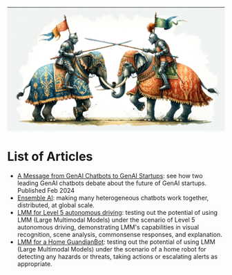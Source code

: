 <banner class="page-header" role="banner">
  <img src="assets/images/jousting.png" alt="Banner Image" style="">
</banner>

# List of Articles

- [A Message from GenAI Chatbots to GenAI Startups](TheDebate): see how two leading GenAI chatbots debate about the future of GenAI startups. 
    Published Feb 2024
- [Ensemble AI](EnsembleAI): making many heterogeneous chatbots work together, distributed, at global scale.
- [LMM for Level 5 autonomous driving](https://github.com/kaihuchen/AutonomousBackseatDriver/blob/main/README.md): testing out the potential of using LMM (Large Multimodal Models) under the scenario of Level 5 autonomous driving, demonstrating LMM's capabilities in visual recognition, scene analysis, commonsense responses, and explanation.
- [LMM for a Home GuandianBot](https://github.com/kaihuchen/GuardianBot/blob/main/README.md): testing out the potential of using LMM (Large Multimodal Models) under the scenario of a home robot for detecting any hazards or threats, taking actions or escalating alerts as appropriate.

